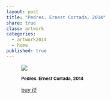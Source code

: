 ```yaml
---
layout: post
title: "Pedres. Ernest Cortada, 2014"
share: true
class: artwork
categories:
  - artwork2014
  - home
published: true
---
```


<figure class="text-center">
	<img src="http://www.inpocketart.com/wp-content/uploads/2014/05/pedres-watermark.jpg">
	<figcaption>
		<p><small><strong>Pedres. Ernest Cortada, 2014</strong></small></p>
		<p><a href="http://www.inpocketart.com/product/pedres-ernest-cortada-2014/" class="btn btn-primary btn-lg"><i class="fa fa-credit-card"></i> buy it!</a></p>
	</figcaption>
</figure>